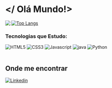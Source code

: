 # </ Olá Mundo!>

<div>

<img rigth="150cm" align="left" src= "https://github-readme-stats.vercel.app/api?username=PriscilaRodriguess&theme=radical&show_icons=true"/>
  
</div>

[![Top Langs](https://github-readme-stats.vercel.app/api/top-langs/?username=PriscilaRodriguess&layout=compact&theme=radical)](https://github.com/PriscilarRodriguess/github-readme-stats)
<div>

<h3>Tecnologias que Estudo:</h3>

<img alt="HTML5"  src="https://img.shields.io/badge/HTML5-E34F26?style=for-the-badge&logo=html5&logoColor=white"/>
<img alt="CSS3"  src="https://img.shields.io/badge/CSS3-1572B6?style=for-the-badge&logo=css3&logoColor=white"/>
<img alt="Javascript"  src="https://img.shields.io/badge/JavaScript-F7DF1E?style=for-the-badge&logo=javascript&logoColor=black"/>
<img alt="java" src="https://img.shields.io/badge/Java-ED8B00?style=for-the-badge&logo=java&logoColor=white"/>
<img alt="Python"  src="https://img.shields.io/badge/Python-14354C?style=for-the-badge&logo=python&logoColor=white"/>


</div><br/>

## Onde me encontrar

[![Linkedin](https://img.shields.io/badge/LinkedIn-0077B5?style=for-the-badge&logo=linkedin&logoColor=white)](https://www.linkedin.com/in/priscila-rodrigues-abb967221/)

